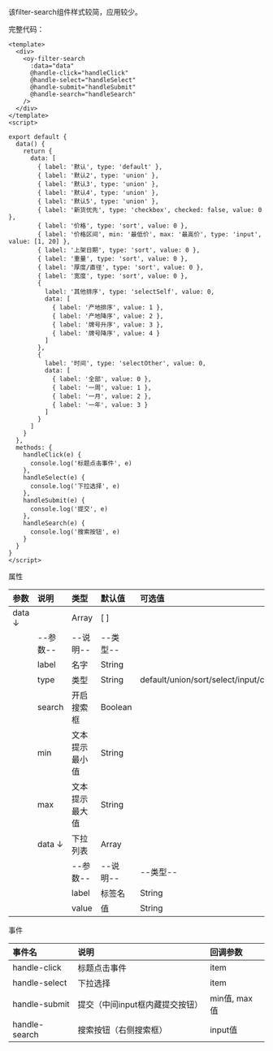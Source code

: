 该filter-search组件样式较简，应用较少。



完整代码：

```vue
<template>
  <div>
    <oy-filter-search
      :data="data"
      @handle-click="handleClick"
      @handle-select="handleSelect"
      @handle-submit="handleSubmit"
      @handle-search="handleSearch"
    />
  </div>
</template>
<script>

export default {
  data() {
    return {
      data: [
        { label: '默认', type: 'default' },
        { label: '默认2', type: 'union' },
        { label: '默认3', type: 'union' },
        { label: '默认4', type: 'union' },
        { label: '默认5', type: 'union' },
        { label: '新货优先', type: 'checkbox', checked: false, value: 0 },
        { label: '价格', type: 'sort', value: 0 },
        { label: '价格区间', min: '最低价', max: '最高价', type: 'input', value: [1, 20] },
        { label: '上架日期', type: 'sort', value: 0 },
        { label: '重量', type: 'sort', value: 0 },
        { label: '厚度/直径', type: 'sort', value: 0 },
        { label: '宽度', type: 'sort', value: 0 },
        {
          label: '其他排序', type: 'selectSelf', value: 0,
          data: [
            { label: '产地排序', value: 1 },
            { label: '产地降序', value: 2 },
            { label: '牌号升序', value: 3 },
            { label: '牌号降序', value: 4 }
          ]
        },
        {
          label: '时间', type: 'selectOther', value: 0,
          data: [
            { label: '全部', value: 0 },
            { label: '一周', value: 1 },
            { label: '一月', value: 2 },
            { label: '一年', value: 3 }
          ]
        }
      ]
    }
  },
  methods: {
    handleClick(e) {
      console.log('标题点击事件', e)
    },
    handleSelect(e) {
      console.log('下拉选择', e)
    },
    handleSubmit(e) {
      console.log('提交', e)
    },
    handleSearch(e) {
      console.log('搜索按钮', e)
    }
  }
}
</script>
```



属性

| 参数   | 说明     | 类型           | 默认值   | 可选值                                   |
| :----- | :------- | :------------- | :------- | :--------------------------------------- |
| data ↓ |          | Array          | [ ]      |                                          |
|        | --参数-- | --说明--       | --类型-- |                                          |
|        | label    | 名字           | String   |                                          |
|        | type     | 类型           | String   | default/union/sort/select/input/checkbox |
|        | search   | 开启搜索框     | Boolean  |                                          |
|        | min      | 文本提示最小值 | String   |                                          |
|        | max      | 文本提示最大值 | String   |                                          |
|        | data ↓   | 下拉列表       | Array    |                                          |
|        |          | --参数--       | --说明-- | --类型--                                 |
|        |          | label          | 标签名   | String                                   |
|        |          | value          | 值       | String                                   |



事件

| 事件名        | 说明                            | 回调参数     |
| :------------ | :------------------------------ | :----------- |
| handle-click  | 标题点击事件                    | item         |
| handle-select | 下拉选择                        | item         |
| handle-submit | 提交（中间input框内藏提交按钮） | min值, max值 |
| handle-search | 搜索按钮（右侧搜索框）          | input值      |
